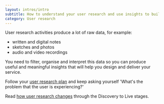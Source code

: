 ```yaml
---
layout: intros/intro
subtitle: How to understand your user research and use insights to build the right service.
category: User research
---
```


User research activities produce a lot of raw data, for example:
- written and digital notes
- sketches and photos
- audio and video recordings

You need to filter, organise and interpret this data so you can produce useful and meaningful insights that will help you design and deliver your service.

Follow your [user research plan](/user-research/planning-user-research) and keep asking yourself 'What's the problem that the user is experiencing?'

Read [how user research changes](/user-research/research-stages/) through the Discovery to Live stages.
